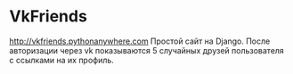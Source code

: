 # VkFriends
http://vkfriends.pythonanywhere.com
Простой сайт на Django.
После авторизации через vk показываются 5 случайных друзей пользователя с ссылками на их профиль.
